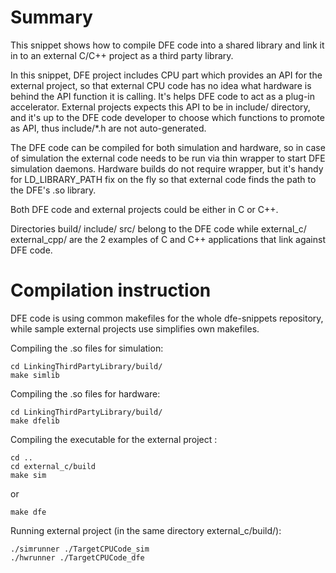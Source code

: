 
Summary
=======

 This snippet shows how to compile DFE code into a shared library and link it in
 to an external C/C++ project as a third party library.

 In this snippet, DFE project includes CPU part which provides an API for the
 external project, so that external CPU code has no idea what hardware is behind
 the API function it is calling. It's helps DFE code to act as a plug-in
 accelerator. External projects expects this API to be in include/ directory,
 and it's up to the DFE code developer to choose which functions to promote
 as API, thus include/*.h are not auto-generated.

 The DFE code can be compiled for both simulation and hardware, so in case of
 simulation the external code needs to be run via thin wrapper to start DFE
 simulation daemons. Hardware builds do not require wrapper, but it's handy for
 LD_LIBRARY_PATH fix on the fly so that external code finds the path to the
 DFE's .so library.

 Both DFE code and external projects could be either in C or C++.

 Directories
     build/
     include/
     src/
 belong to the DFE code while
     external_c/
     external_cpp/
 are the 2 examples of C and C++ applications that link against DFE code.

Compilation instruction
=======================

DFE code is using common makefiles for the whole dfe-snippets repository,
while sample external projects use simplifies own makefiles.

Compiling the .so files for simulation:

    cd LinkingThirdPartyLibrary/build/
    make simlib

Compiling the .so files for hardware:

    cd LinkingThirdPartyLibrary/build/
    make dfelib

Compiling the executable for the external project :

    cd ..
    cd external_c/build
    make sim

or

    make dfe

Running external project (in the same directory external_c/build/):

    ./simrunner ./TargetCPUCode_sim
    ./hwrunner ./TargetCPUCode_dfe

